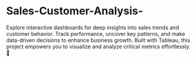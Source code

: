 # Sales-Customer-Analysis-
Explore interactive dashboards for deep insights into sales trends and customer behavior. Track performance, uncover key patterns, and make data-driven decisions to enhance business growth. Built with Tableau, this project empowers you to visualize and analyze critical metrics effortlessly. 🚀
